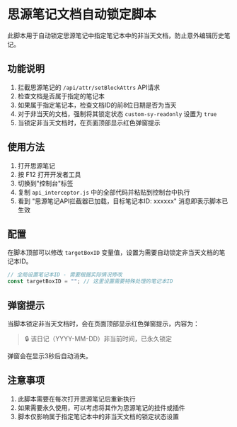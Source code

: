 # 思源笔记文档自动锁定脚本

此脚本用于自动锁定思源笔记中指定笔记本中的非当天文档，防止意外编辑历史笔记。

## 功能说明

1. 拦截思源笔记的 `/api/attr/setBlockAttrs` API请求
2. 检查文档是否属于指定的笔记本
3. 如果属于指定笔记本，检查文档ID的前8位日期是否为当天
4. 对于非当天的文档，强制将其锁定状态 `custom-sy-readonly` 设置为 `true`
5. 当锁定非当天文档时，在页面顶部显示红色弹窗提示

## 使用方法

1. 打开思源笔记
2. 按 F12 打开开发者工具
3. 切换到"控制台"标签
4. 复制 `api_interceptor.js` 中的全部代码并粘贴到控制台中执行
5. 看到 "思源笔记API拦截器已加载，目标笔记本ID: xxxxxx" 消息即表示脚本已生效

## 配置

在脚本顶部可以修改 `targetBoxID` 变量值，设置为需要自动锁定非当天文档的笔记本ID。

```javascript
// 全局设置笔记本ID - 需要根据实际情况修改
const targetBoxID = ""; // 这里设置需要特殊处理的笔记本ID
```

## 弹窗提示

当脚本锁定非当天文档时，会在页面顶部显示红色弹窗提示，内容为：

> 🔒 该日记（YYYY-MM-DD）非当前时间，已永久锁定

弹窗会在显示3秒后自动消失。

## 注意事项

1. 此脚本需要在每次打开思源笔记后重新执行
2. 如果需要永久使用，可以考虑将其作为思源笔记的挂件或插件
3. 脚本仅影响属于指定笔记本中的非当天文档的锁定状态设置 
